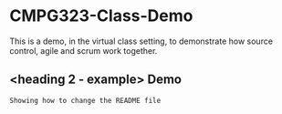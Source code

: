 # CMPG323-Class-Demo
This is a demo, in the virtual class setting, to demonstrate how source control, agile and scrum work together.

## <heading 2 - example> Demo
	Showing how to change the README file
